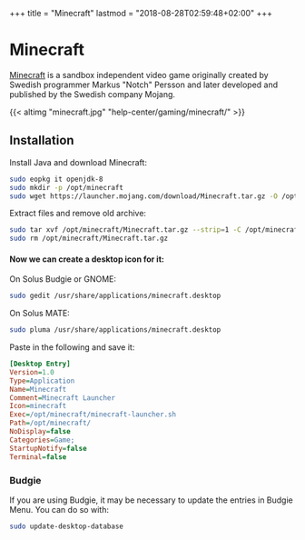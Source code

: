 +++
title = "Minecraft"
lastmod = "2018-08-28T02:59:48+02:00"
+++
# Minecraft

[Minecraft](https://minecraft.net) is a sandbox independent video game originally created by Swedish programmer Markus "Notch" Persson and later developed and published by the Swedish company Mojang.

{{< altimg "minecraft.jpg" "help-center/gaming/minecraft/" >}}

## Installation

Install Java and download Minecraft:

``` bash
sudo eopkg it openjdk-8
sudo mkdir -p /opt/minecraft
sudo wget https://launcher.mojang.com/download/Minecraft.tar.gz -O /opt/minecraft/Minecraft.tar.gz
```

Extract files and remove old archive:
``` bash
sudo tar xvf /opt/minecraft/Minecraft.tar.gz --strip=1 -C /opt/minecraft/
sudo rm /opt/minecraft/Minecraft.tar.gz
```

#### Now we can create a desktop icon for it:

On Solus Budgie or GNOME:
``` bash
sudo gedit /usr/share/applications/minecraft.desktop
```
On Solus MATE:
``` bash
sudo pluma /usr/share/applications/minecraft.desktop
```

Paste in the following and save it:

``` ini
[Desktop Entry]
Version=1.0
Type=Application
Name=Minecraft
Comment=Minecraft Launcher
Icon=minecraft
Exec=/opt/minecraft/minecraft-launcher.sh
Path=/opt/minecraft/
NoDisplay=false
Categories=Game;
StartupNotify=false
Terminal=false
```

### Budgie

If you are using Budgie, it may be necessary to update the entries in Budgie Menu. You can do so with:

``` bash
sudo update-desktop-database
```
